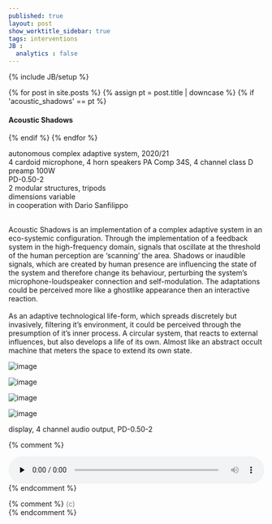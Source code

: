 ```yaml
---
published: true
layout: post
show_worktitle_sidebar: true
tags: interventions
JB :
  analytics : false
---
```


{% include JB/setup %}

<div class="container-parent">
<div class="container-narrow-right">
{% for post in site.posts %}
	{% assign pt = post.title | downcase %}
	{% if 'acoustic_shadows' == pt %}
<h4><a href="{{ BASE_PATH }}{{ post.url }}"></a>Acoustic Shadows</h4>
	{% endif %}
{% endfor %}

<p>
autonomous complex adaptive system, 2020/21<br />
4 cardoid microphone, 4 horn speakers PA Comp 34S, 4 channel class D preamp 100W<br />
PD-0.50-2<br />
2 modular structures, tripods<br />
dimensions variable<br />
in cooperation with Dario Sanfilippo<br /><br />

Acoustic Shadows is an implementation of a complex adaptive system in an eco-systemic configuration. Through the implementation of a feedback system in the high-frequency domain, signals that oscillate at the threshold of the human perception are ‘scanning’ the area. Shadows or inaudible signals, which are created by human presence are influencing the state of the system and therefore change its behaviour, perturbing the system’s microphone-loudspeaker connection and self-modulation. The adaptations could be perceived more like a ghostlike appearance then an interactive reaction.
<br /><br />
As an adaptive technological life-form, which spreads discretely but invasively, filtering it’s environment, it could be perceived through the presumption of it’s inner process. A circular system, that reacts to external influences, but also develops a life of its own. Almost like an abstract occult machine that meters the space to extend its own state.
</p>
</div>


<div class="container-narrow-left">
<img src="{{ site.url }}/images/acoustic_shadows1_sm.jpg" loading="lazy" alt="image">
<p></p>
<img src="{{ site.url }}/images/acoustic_shadows2_sm.jpg" loading="lazy" alt="image">
<p></p>
<img src="{{ site.url }}/images/acoustic_shadows3_sm.jpg" loading="lazy" alt="image">
<p></p>
<img src="{{ site.url }}/images/acoustic_shadows_pd.png" loading="lazy" alt="image">
<p>display, 4 channel audio output, PD-0.50-2</p>

</div>
</div>

{% comment %}
<p></p>
<audio controls style="width: 100%" preload="none">
  <source src="{{ site.url }}/images/arcadian_gate_short.mp3" type="audio/mpeg">
</audio>
{% endcomment %}


{% comment %}
<font color="grey">(c)<br /></font>
{% endcomment %}
